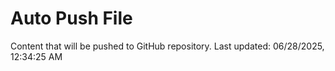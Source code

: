 # Auto Push File

Content that will be pushed to GitHub repository.
Last updated: 06/28/2025, 12:34:25 AM